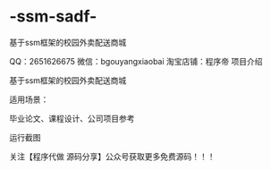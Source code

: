 # -ssm-sadf-
基于ssm框架的校园外卖配送商城

QQ：2651626675
微信：bgouyangxiaobai
淘宝店铺：程序帝
项目介绍

基于ssm框架的校园外卖配送商城

适用场景：

毕业论文、课程设计、公司项目参考

运行截图

             

关注【程序代做 源码分享】公众号获取更多免费源码！！！
